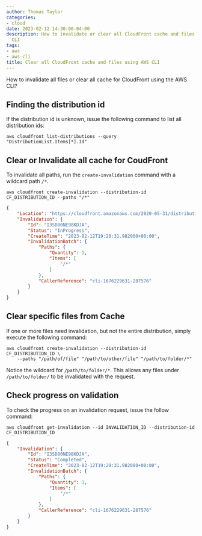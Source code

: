 ```yaml
---
author: Thomas Taylor
categories:
- cloud
date: 2023-02-12 14:30:00-04:00
description: How to invalidate or clear all CloudFront cache and files using the AWS
  CLI
tags:
- aws
- aws-cli
title: Clear all CloudFront cache and files using AWS CLI
---
```


How to invalidate all files or clear all cache for CloudFront using the AWS CLI?

## Finding the distribution id

If the distribution id is unknown, issue the following command to list all distribution ids:

```shell
aws cloudfront list-distributions --query "DistributionList.Items[*].Id"
```

## Clear or Invalidate all cache for CoudFront

To invalidate all paths, run the `create-invalidation` command with a wildcard path `/*`.

```shell
aws cloudfront create-invalidation --distribution-id CF_DISTRIBUTION_ID --paths "/*"
```

```json
{
    "Location": "https://cloudfront.amazonaws.com/2020-05-31/distribution/CF_DISTRIBUTION_ID/invalidation/I3SD80NE98KDJA",
    "Invalidation": {
        "Id": "I3SD80NE98KDJA",
        "Status": "InProgress",
        "CreateTime": "2023-02-12T19:20:31.982000+00:00",
        "InvalidationBatch": {
            "Paths": {
                "Quantity": 1,
                "Items": [
                    "/*"
                ]
            },
            "CallerReference": "cli-1676229631-287576"
        }
    }
}
```

## Clear specific files from Cache

If one or more files need invalidation, but not the entire distribution, simply execute the following command:

```shell
aws cloudfront create-invalidation --distribution-id CF_DISTRIBUTION_ID \
    --paths "/path/of/file" "/path/to/other/file" "/path/to/folder/*"
```

Notice the wildcard for `/path/to/folder/*`. This allows any files under `/path/to/folder/` to be invalidated with the request.

## Check progress on validation

To check the progress on an invalidation request, issue the follow command:

```shell
aws cloudfront get-invalidation --id INVALIDATION_ID --distribution-id CF_DISTRIBUTION_ID
```

```json
{
    "Invalidation": {
        "Id": "I3SD80NE98KDJA",
        "Status": "Completed",
        "CreateTime": "2023-02-12T19:20:31.982000+00:00",
        "InvalidationBatch": {
            "Paths": {
                "Quantity": 1,
                "Items": [
                    "/*"
                ]
            },
            "CallerReference": "cli-1676229631-287576"
        }
    }
}
```
